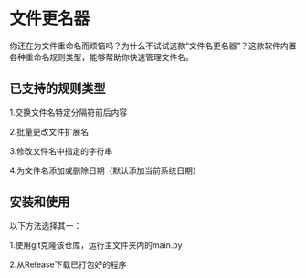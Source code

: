 # 文件更名器

你还在为文件重命名而烦恼吗？为什么不试试这款“文件名更名器”？这款软件内置各种重命名规则类型，能够帮助你快速管理文件名。

## 已支持的规则类型

1.交换文件名特定分隔符前后内容

2.批量更改文件扩展名

3.修改文件名中指定的字符串

4.为文件名添加或删除日期（默认添加当前系统日期）

## 安装和使用

以下方法选择其一：

1.使用git克隆该仓库，运行主文件夹内的main.py

2.从Release下载已打包好的程序
